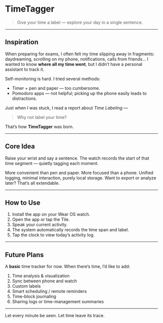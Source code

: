 # TimeTagger

> Give your time a label — explore your day in a single sentence.

---

## Inspiration

When preparing for exams, I often felt my time slipping away in fragments:
daydreaming, scrolling on my phone, notifications, calls from friends...
I wanted to know **where all my time went**, but I didn’t have a personal assistant to track it.

Self-monitoring is hard.
I tried several methods:

* Timer + pen and paper — too cumbersome.
* Pomodoro apps — not helpful; picking up the phone easily leads to distractions.

Just when I was stuck, I read a report about *Time Labeling* —

> Why not label your time?

That’s how **TimeTagger** was born.

---

## Core Idea

Raise your wrist and say a sentence.
The watch records the start of that time segment
— quietly tagging each moment.

More convenient than pen and paper.
More focused than a phone.
Unified logging, minimal interaction, purely local storage.
Want to export or analyze later? That’s all extendable.

---

## How to Use

1. Install the app on your Wear OS watch.
2. Open the app or tap the Tile.
3. Speak your current activity.
4. The system automatically records the time span and label.
5. Tap the clock to view today’s activity log.

---

## Future Plans

A **basic** time tracker for now.
When there’s time, I’d like to add:

1. Time analysis & visualization
2. Sync between phone and watch
3. Custom labels
4. Smart scheduling / remote reminders
5. Time-block journaling
6. Sharing logs or time-management summaries

---

Let every minute be seen.
Let time leave its trace.
